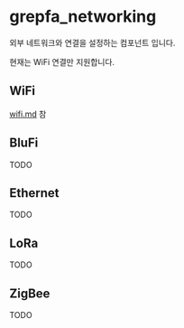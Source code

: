 # grepfa_networking
외부 네트워크와 연결을 설정하는 컴포넌트 입니다.

현재는 WiFi 연결만 지원합니다.

## WiFi
[wifi.md](./wifi.md) 참

## BluFi
TODO

## Ethernet
TODO

## LoRa
TODO

## ZigBee
TODO